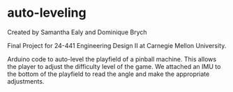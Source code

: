 # auto-leveling

Created by Samantha Ealy and Dominique Brych

Final Project for 24-441 Engineering Design II at Carnegie Mellon University.

Arduino code to auto-level the playfield of a pinball machine. This allows the player to adjust the difficulty level of the game. We attached an IMU to the bottom of the playfield to read the angle and make the appropriate adjustments.
